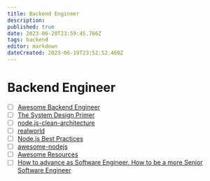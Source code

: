 ```yaml
---
title: Backend Engineer
description: 
published: true
date: 2023-06-20T23:59:45.766Z
tags: backend
editor: markdown
dateCreated: 2023-06-19T23:52:52.460Z
---
```


# Backend Engineer
- [ ] [Awesome Backend Engineer](https://github.com/zhashkevych/awesome-backend)
- [ ] [The System Design Primer](https://github.com/donnemartin/system-design-primer)
- [ ] [node.js-clean-architecture](https://github.com/panagiop/node.js-clean-architecture)
- [ ] [realworld](https://github.com/gothinkster/realworld)
- [ ] [Node.js Best Practices](https://github.com/goldbergyoni/nodebestpractices)
- [ ] [awesome-nodejs](https://github.com/sindresorhus/awesome-nodejs)
- [ ] [Awesome Resources](https://github.com/shahednasser/awesome-resources)
- [ ] [How to advance as Software Engineer. How to be a more Senior Software Engineer](https://medium.com/@asom_igor/how-to-advance-as-software-engineer-how-to-be-a-more-senior-software-engineer-6261d7fb193)
